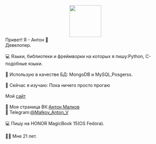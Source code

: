 <div id="header" align="center">
  <img src="https://media.giphy.com/media/M9gbBd9nbDrOTu1Mqx/giphy.gif" width="100"/>
</div>
Привет! Я - Антон 👋
<br>
Девелопер.
<br>
<br>
💻 Языки, библиотеки и фреймворки на которых я пишу:Python, C-подобные языки.
<br>
<br>
🔧 Использую в качестве БД: MongoDB и MySQL,Posgerss.
<br>
<br>
📕 Сейчас я изучаю: Пока ничего просто прогаю
<br>
<br>
Мой <a href=https://sodx.netlify.app>сайт</a>
<br>
<br>
👋 Моя страница ВК:<a href= "https://vk.com/malkovsodx">Антон Малков</a>
<br>
💬 Telegram:<a href="https://t.me/Malkov_Anton_V">@Malkov_Anton_V</a>
<br>
<br>
💻 Пишу на HONOR MagicBook 15(OS Fedora).
<br>
<br>
💁‍♂️ Мне 21 лет.
<br>
<br>
<div align="center">
  <img height="200em" src="https://github-readme-stats.vercel.app/api/top-langs/?username=Sodx1&layout=compact&theme=dracula/>
  [![Top Langs](https://github-readme-stats.vercel.app/api/top-langs/?username=Sodx1&layout=compact)](https://github.com/anuraghazra/github-readme-stats)
</div>
